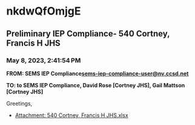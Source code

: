 # nkdwQfOmjgE
## Preliminary IEP Compliance- 540 Cortney, Francis H JHS
### May 8, 2023, 2:41:54 PM
**FROM: SEMS IEP Compliance<sems-iep-compliance-user@nv.ccsd.net>**

**TO: to SEMS IEP Compliance, David Rose [Cortney JHS], Gail Mattson [Cortney JHS]**


Greetings, 





* [Attachment: 540 Cortney, Francis H JHS.xlsx](nkdwQfOmjgE-attachment-1.xlsx)
